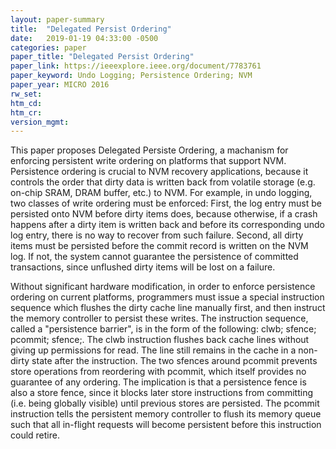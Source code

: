 ```yaml
---
layout: paper-summary
title:  "Delegated Persist Ordering"
date:   2019-01-19 04:33:00 -0500
categories: paper
paper_title: "Delegated Persist Ordering"
paper_link: https://ieeexplore.ieee.org/document/7783761
paper_keyword: Undo Logging; Persistence Ordering; NVM
paper_year: MICRO 2016
rw_set: 
htm_cd: 
htm_cr: 
version_mgmt: 
---
```


This paper proposes Delegated Persiste Ordering, a machanism for enforcing persistent write ordering on platforms
that support NVM. Persistence ordering is crucial to NVM recovery applications, because it controls the order that dirty
data is written back from volatile storage (e.g. on-chip SRAM, DRAM buffer, etc.) to NVM. For example, in undo logging, two
classes of write ordering must be enforced: First, the log entry must be persisted onto NVM before dirty items does, because
otherwise, if a crash happens after a dirty item is written back and before its corresponding undo log entry, there is no
way to recover from such failure. Second, all dirty items must be persisted before the commit record is written on the NVM
log. If not, the system cannot guarantee the persistence of committed transactions, since unflushed dirty items will be 
lost on a failure. 

Without significant hardware modification, in order to enforce persistence ordering on current platforms, programmers must 
issue a special instruction sequence which flushes the dirty cache line manually first, and then instruct the memory controller
to persist these writes. The instruction sequence, called a "persistence barrier", is in the form of the following: clwb; sfence; pcommit; sfence;. The clwb
instruction flushes back cache lines without giving up permissions for read. The line still remains in the cache in a 
non-dirty state after the instruction. The two sfences around pcommit prevents store operations from reordering with 
pcommit, which itself provides no guarantee of any ordering. The implication is that a persistence fence is also a 
store fence, since it blocks later store instructions from committing (i.e. being globally visible) until previous stores 
are persisted. The pcommit instruction tells the persistent memory controller to flush its memory queue such that all
in-flight requests will become persistent before this instruction could retire. 